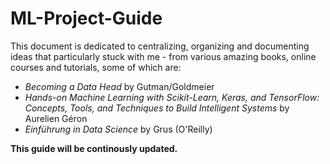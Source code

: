 # ML-Project-Guide
This document is dedicated to centralizing, organizing and documenting ideas that particularly stuck with me - from various amazing books, online courses and tutorials, some of which are:

* *Becoming a Data Head* by Gutman/Goldmeier
* *Hands-on Machine Learning with Scikit-Learn, Keras, and TensorFlow: Concepts, Tools, and Techniques to Build Intelligent Systems* by Aurelien Géron
* *Einführung in Data Science* by Grus (O'Reilly)

**This guide will be continously updated.**
